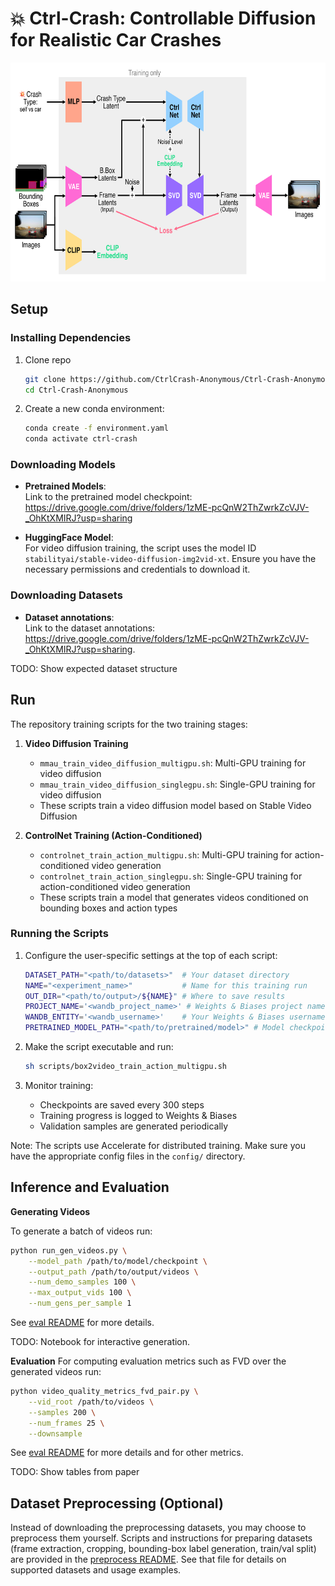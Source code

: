 # 💥 Ctrl-Crash: Controllable Diffusion for Realistic Car Crashes

<p align="center">
<img src="etc/architecture_figure.png" height=350>
</p>

## Setup

### Installing Dependencies

1. Clone repo
   ```bash
   git clone https://github.com/CtrlCrash-Anonymous/Ctrl-Crash-Anonymous.git
   cd Ctrl-Crash-Anonymous
   ```

2. Create a new conda environment:
   ```bash
   conda create -f environment.yaml
   conda activate ctrl-crash
   ```

### Downloading Models

- **Pretrained Models**:  
  Link to the pretrained model checkpoint: https://drive.google.com/drive/folders/1zME-pcQnW2ThZwrkZcVJV-_OhKtXMIRJ?usp=sharing

- **HuggingFace Model**:  
  For video diffusion training, the script uses the model ID `stabilityai/stable-video-diffusion-img2vid-xt`. Ensure you have the necessary permissions and credentials to download it.


### Downloading Datasets

- **Dataset annotations**:  
  Link to the dataset annotations: https://drive.google.com/drive/folders/1zME-pcQnW2ThZwrkZcVJV-_OhKtXMIRJ?usp=sharing. 

TODO: Show expected dataset structure

## Run

The repository training scripts for the two training stages:

1. **Video Diffusion Training**
   - `mmau_train_video_diffusion_multigpu.sh`: Multi-GPU training for video diffusion
   - `mmau_train_video_diffusion_singlegpu.sh`: Single-GPU training for video diffusion
   - These scripts train a video diffusion model based on Stable Video Diffusion

2. **ControlNet Training (Action-Conditioned)**
   - `controlnet_train_action_multigpu.sh`: Multi-GPU training for action-conditioned video generation
   - `controlnet_train_action_singlegpu.sh`: Single-GPU training for action-conditioned video generation
   - These scripts train a model that generates videos conditioned on bounding boxes and action types

### Running the Scripts

1. Configure the user-specific settings at the top of each script:
   ```bash
   DATASET_PATH="<path/to/datasets>"  # Your dataset directory
   NAME="<experiment_name>"           # Name for this training run
   OUT_DIR="<path/to/output>/${NAME}" # Where to save results
   PROJECT_NAME='<wandb_project_name>' # Weights & Biases project name
   WANDB_ENTITY='<wandb_username>'    # Your Weights & Biases username
   PRETRAINED_MODEL_PATH="<path/to/pretrained/model>" # Model checkpoint path
   ```

2. Make the script executable and run:
   ```bash
   sh scripts/box2video_train_action_multigpu.sh
   ```

3. Monitor training:
   - Checkpoints are saved every 300 steps
   - Training progress is logged to Weights & Biases
   - Validation samples are generated periodically

Note: The scripts use Accelerate for distributed training. Make sure you have the appropriate config files in the `config/` directory.

## Inference and Evaluation

**Generating Videos**

To generate a batch of videos run:

```bash
python run_gen_videos.py \
    --model_path /path/to/model/checkpoint \
    --output_path /path/to/output/videos \
    --num_demo_samples 100 \
    --max_output_vids 100 \
    --num_gens_per_sample 1
```

See [eval README](src/eval/README.md) for more details.

TODO: Notebook for interactive generation.

**Evaluation**
For computing evaluation metrics such as FVD over the generated videos run:

```bash
python video_quality_metrics_fvd_pair.py \
    --vid_root /path/to/videos \
    --samples 200 \
    --num_frames 25 \
    --downsample
```

See [eval README](src/eval/README.md) for more details and for other metrics.

TODO: Show tables from paper

## Dataset Preprocessing (Optional)

Instead of downloading the preprocessing datasets, you may choose to preprocess them yourself. Scripts and instructions for preparing datasets (frame extraction, cropping, bounding-box label generation, train/val split) are provided in the [preprocess README](src/preprocess/README.md). See that file for details on supported datasets and usage examples.
